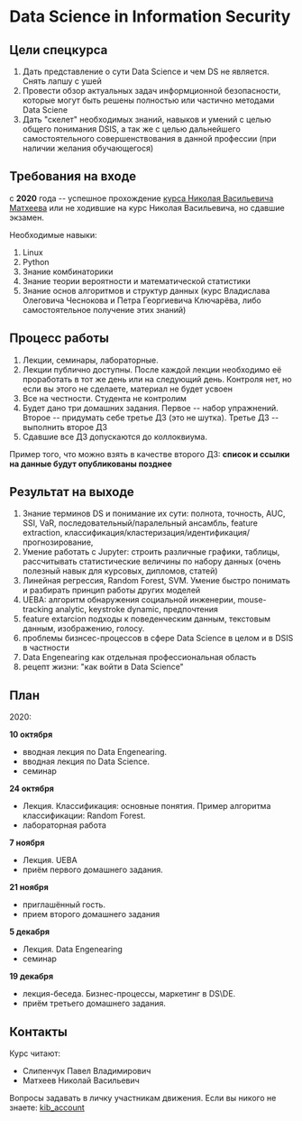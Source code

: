 # Data Science in Information Security 

## Цели спецкурса

1. Дать представление о сути Data Science и чем DS не является. Снять лапшу с ушей
1. Провести обзор актуальных задач информционной безопасности, которые могут быть решены полностью или частично методами Data Sciene
1. Дать "скелет" необходимых знаний, навыков и умений с целью общего понимания DSIS, а так же с целью дальнейшего самостоятельного совершенствования в данной профессии (при наличии желания обучающегося)

## Требования на входе

c **2020** года -- успешное прохождение [курса Николая Васильевича Матхеева](адрес://ссылки.здесь "Заголовок ссылки")
или не ходившие на курс Николая Васильевича, но сдавшие экзамен.


Необходимые навыки: 

1. Linux
1. Python
1. Знание комбинаторики
1. Знание теории вероятности и математической статистики
1. Знание основ алгоритмов и структур данных (курс Владислава Олеговича Чеснокова и Петра Георгиевича Ключарёва, либо самостоятельное получение этих знаний)


## Процесс работы

1. Лекции, семинары, лабораторные.
1. Лекции публично доступны. После каждой лекции необходимо её проработать в тот же день или на следующий день. Контроля нет, но если вы этого не сделаете, материал не будет усвоен
1. Все на честности. Студента не контролим
1. Будет дано три домашних задания. Первое -- набор упражнений. Второе -- придумать себе третье ДЗ (это не шутка). Третье ДЗ -- выполнить второе ДЗ
1. Сдавшие все ДЗ допускаются до коллоквиума. 

Пример того, что можно взять в качестве второго ДЗ: **список и ссылки на данные будут опубликованы позднее**

## Результат на выходе

1. Знание терминов DS и понимание их сути: полнота, точность, AUC, SSI, VaR, 
последовательный/паралельный ансамбль, 
feature extraction,
классификация/кластеризация/идентификация/прогнозирование,
1. Умение работать c Jupyter: строить различные графики, таблицы, 
рассчитывать статистические величины по набору данных 
(очень полезный навык для курсовых, дипломов, статей)
1. Линейная регрессия, Random Forest, SVM. Умение быстро понимать и разбирать принцип работы других моделей
1. UEBA: алгоритм обнаружения социальной инженерии, mouse-tracking analytic, keystroke dynamic, предпочтения
1. feature extarcion подходы к поведенческим данным, текстовым данным, изображению, голосу.
1. проблемы бизнсес-процессов в сфере Data Science в целом и в DSIS в частности
1. Data Engenearing как отдельная профессиональная область
1. рецепт жизни: "как войти в Data Science"

## План


2020:

**10 октября**
  * вводная лекция по Data Engenearing.
  * вводная лекция по Data Science. 
  * семинар

**24 октября**
  * Лекция. Классификация: основные понятия. Пример алгоритма классификации: Random Forest.
  * лабораторная работа

**7 ноября**
  * Лекция. UEBA
  * приём первого домашнего задания.

**21 ноября**
  * приглашённый гость.
  * прием второго домашнего задания

**5 декабря** 
  * Лекция. Data Engenearing
  * семинар

**19 декабря**
  * лекция-беседа. Бизнес-процессы, маркетинг в DS\DE.
  * приём третьего домашнего задания.

## Контакты

Курс читают:
* Слипенчук Павел Владимирович
* Матхеев Николай Васильевич

Вопросы задавать в личку участникам движения. Если вы никого не знаете: [kib_account](https://t.me/kib_account)
